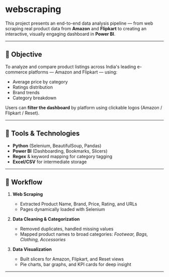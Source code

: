 # webscraping
This project presents an end-to-end data analysis pipeline — from web scraping real product data from **Amazon** and **Flipkart** to creating an interactive, visually engaging dashboard in **Power BI**.



---

## 📌 Objective

To analyze and compare product listings across India's leading e-commerce platforms — Amazon and Flipkart — using:
- Average price by category
- Ratings distribution
- Brand trends
- Category breakdown

Users can **filter the dashboard** by platform using clickable logos (Amazon / Flipkart / Reset).

---

## 🧰 Tools & Technologies

- **Python** (Selenium, BeautifulSoup, Pandas)
- **Power BI** (Dashboarding, Bookmarks, Slicers)
- **Regex** & keyword mapping for category tagging
- **Excel/CSV** for intermediate storage

---

## 🔄 Workflow

1. **Web Scraping**  
   - Extracted Product Name, Brand, Price, Rating, and URLs
   - Pages dynamically loaded with Selenium

2. **Data Cleaning & Categorization**
   - Removed duplicates, handled missing values
   - Mapped product names to broad categories: *Footwear, Bags, Clothing, Accessories*

3. **Data Visualization**
   - Built slicers for Amazon, Flipkart, and Reset views
   - Pie charts, bar graphs, and KPI cards for deep insight

---



